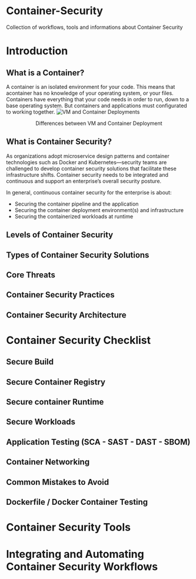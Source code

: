 # Container-Security
Collection of workflows, tools and informations about Container Security

# Introduction
## What is a Container?
A container is an isolated environment for your code. This means that acontainer has no knowledge of your operating system, or your files. Containers have everything that your code needs in order to run, down to a base operating system. But containers and applications must configurated to working together.
![VM and Container Deployments](https://www.veritis.com/wp-content/uploads/2019/09/virtual-machine-and-container-deployments.jpg)
<p align="center">Differences between VM and Container Deployment </p>

## What is Container Security?

As organizations adopt microservice design patterns and container technologies such as Docker and Kubernetes—security teams are challenged to develop container security solutions that facilitate these infrastructure shifts. Container security needs to be integrated and continuous and support an enterprise’s overall security posture. 

In general, continuous container security for the enterprise is about:
- Securing the container pipeline and the application
- Securing the container deployment environment(s) and infrastructure
- Securing the containerized workloads at runtime

## Levels of Container Security

## Types of Container Security Solutions

## Core Threats

## Container Security Practices

## Container Security Architecture

# Container Security Checklist

## Secure Build
## Secure Container Registry
## Secure container Runtime
## Secure Workloads
## Application Testing (SCA - SAST - DAST - SBOM)
## Container Networking
## Common Mistakes to Avoid
## Dockerfile / Docker Container Testing

# Container Security Tools

# Integrating and Automating Container Security Workflows
